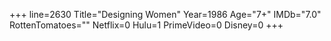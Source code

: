 +++
line=2630
Title="Designing Women"
Year=1986
Age="7+"
IMDb="7.0"
RottenTomatoes=""
Netflix=0
Hulu=1
PrimeVideo=0
Disney=0
+++

